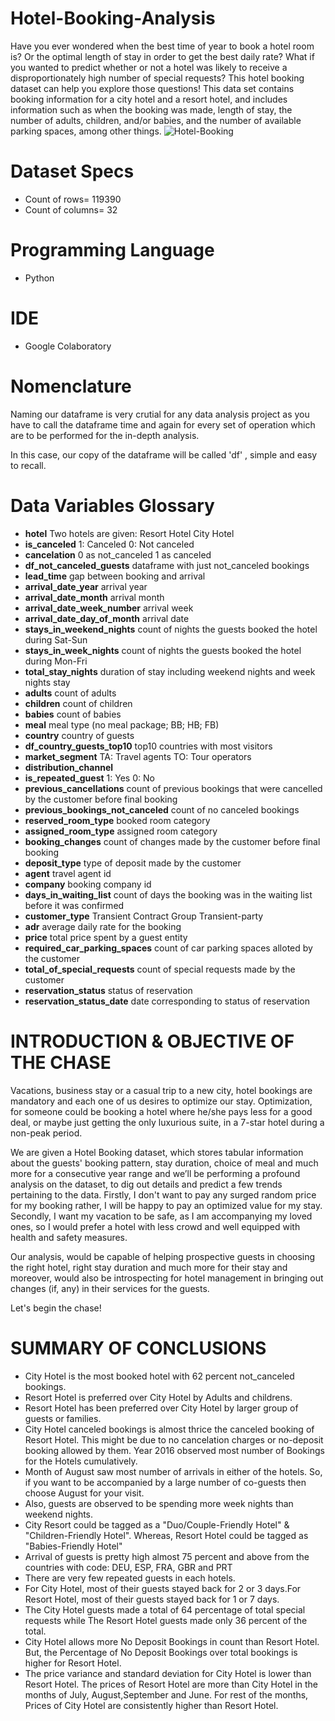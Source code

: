 # Hotel-Booking-Analysis
Have you ever wondered when the best time of year to book a hotel room is? Or the optimal length of stay in order to get the best daily rate? What if you wanted to predict whether or not a hotel was likely to receive a disproportionately high number of special requests? This hotel booking dataset can help you explore those questions!
This data set contains booking information for a city hotel and a resort hotel, and includes information such as when the booking was made, length of stay, the number of adults, children, and/or babies, and the number of available parking spaces, among other things.
![Hotel-Booking](https://user-images.githubusercontent.com/89864373/132099143-4d15689a-568b-4cb9-adad-cdf9a9ef9ff7.jpg)


# Dataset Specs
* Count of rows= 119390
* Count of columns= 32

# Programming Language
* Python 

# IDE
* Google Colaboratory

# Nomenclature
Naming our dataframe is very crutial for any data analysis project as you have to call the dataframe time and again for every set of operation which are to be performed for the in-depth analysis.

In this case, our copy of the dataframe will be called 'df' , simple and easy to recall.

# Data Variables Glossary

* **hotel**
Two hotels are given:
Resort Hotel
City Hotel
* **is_canceled**
1: Canceled
0: Not canceled
* **cancelation**
0 as not_canceled
1 as canceled
* **df_not_canceled_guests**
dataframe with just not_canceled bookings
* **lead_time**
gap between booking and arrival
* **arrival_date_year**
arrival year
* **arrival_date_month**
arrival month
* **arrival_date_week_number**
arrival week
* **arrival_date_day_of_month**
arrival date
* **stays_in_weekend_nights**
count of nights the guests booked the hotel during Sat-Sun
* **stays_in_week_nights**
count of nights the guests booked the hotel during Mon-Fri
* **total_stay_nights**
duration of stay including weekend nights and week nights stay
* **adults**
count of adults
* **children**
count of children
* **babies**
count of babies
* **meal**
meal type (no meal package; BB; HB; FB)
* **country**
country of guests
* **df_country_guests_top10**
top10 countries with most visitors
* **market_segment**
TA: Travel agents
TO: Tour operators
* **distribution_channel**
* **is_repeated_guest**
1: Yes
0: No
* **previous_cancellations**
count of previous bookings that were cancelled by the customer before final booking
* **previous_bookings_not_canceled**
count of no canceled bookings
* **reserved_room_type**
booked room category
* **assigned_room_type**
assigned room category
* **booking_changes**
count of changes made by the customer before final booking
* **deposit_type**
type of deposit made by the customer
* **agent**
travel agent id
* **company**
booking company id
* **days_in_waiting_list**
count of days the booking was in the waiting list before it was confirmed
* **customer_type**
Transient
Contract
Group
Transient-party
* **adr**
average daily rate for the booking
* **price**
total price spent by a guest entity
* **required_car_parking_spaces**
count of car parking spaces alloted by the customer
* **total_of_special_requests**
count of special requests made by the customer
* **reservation_status**
status of reservation
* **reservation_status_date**
date corresponding to status of reservation

# INTRODUCTION & OBJECTIVE OF THE CHASE
Vacations, business stay or a casual trip to a new city, hotel bookings are mandatory and each one of us desires to optimize our stay. Optimization, for someone could be booking a hotel where he/she pays less for a good deal, or maybe just getting the only luxurious suite, in a 7-star hotel during a non-peak period.

We are given a Hotel Booking dataset, which stores tabular information about the guests' booking pattern, stay duration, choice of meal and much more for a consecutive year range and we’ll be performing a profound analysis on the dataset, to dig out details and predict a few trends pertaining to the data. Firstly, I don't want to pay any surged random price for my booking rather, I will be happy to pay an optimized value for my stay. Secondly, I want my vacation to be safe, as I am accompanying my loved ones, so I would prefer a hotel with less crowd and well equipped with health and safety measures.

Our analysis, would be capable of helping prospective guests in choosing the right hotel, right stay duration and much more for their stay and moreover, would also be introspecting for hotel management in bringing out changes (if, any) in their services for the guests.

Let's begin the chase!

# SUMMARY OF CONCLUSIONS
* City Hotel is the most booked hotel with 62 percent not_canceled bookings.
* Resort Hotel is preferred over City Hotel by Adults and childrens.
* Resort Hotel has been preferred over City Hotel by larger group of guests or families.
* City Hotel canceled bookings is almost thrice the canceled booking of Resort Hotel. This might be due to no cancelation charges or no-deposit booking allowed by them.
Year 2016 observed most number of Bookings for the Hotels cumulatively.
* Month of August saw most number of arrivals in either of the hotels. So, if you want to be accompanied by a large number of co-guests then choose August for your visit.
* Also, guests are observed to be spending more week nights than weekend nights.
* City Resort could be tagged as a "Duo/Couple-Friendly Hotel" & "Children-Friendly Hotel". Whereas, Resort Hotel could be tagged as "Babies-Friendly Hotel"
* Arrival of guests is pretty high almost 75 percent and above from the countries with code: DEU, ESP, FRA, GBR and PRT
* There are very few repeated guests in each hotels.
* For City Hotel, most of their guests stayed back for 2 or 3 days.For Resort Hotel, most of their guests stayed back for 1 or 7 days.
* The City Hotel guests made a total of 64 percentage of total special requests while The Resort Hotel guests made only 36 percent of the total.
* City Hotel allows more No Deposit Bookings in count than Resort Hotel. But, the Percentage of No Deposit Bookings over total bookings is higher for Resort Hotel.
* The price variance and standard deviation for City Hotel is lower than Resort Hotel. The prices of Resort Hotel are more than City Hotel in the months of July, August,September and June. For rest of the months, Prices of City Hotel are consistently higher than Resort Hotel.
